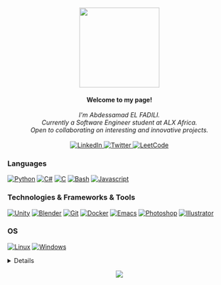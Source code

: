 <h1 align="center" align-items="center" justify-conteent="center"><img src="https://github.com/elfadili-ae/elfadili-ae/assets/105720445/69783c60-0cd4-4b60-85bb-0b267ef18f31" width="180px"></h1>

<p align="center">
    <b>Welcome to my page!</b><br><br>
    <i>
        I'm Abdessamad EL FADILI.<br>
        Currently a Software Engineer student at ALX Africa.<br>
        Open to collaborating on interesting and innovative projects.<br>
    </i><br>
    <a href="https://www.linkedin.com/in/abdessamad-el-fadili/">
        <img src="https://img.shields.io/badge/LinkedIn-blue?style=flat-square&logo=linkedin" alt="LinkedIn">
    </a>
    <a href="https://twitter.com/elfadili_ae">
        <img src="https://img.shields.io/badge/twitter-blue?style=flat-square&logo=twitter" alt="Twitter">
    </a>
    </a>
    <a href="https://leetcode.com/AbdessamadEL/">
        <img src="https://img.shields.io/badge/LeetCode-blue?style=flat-square&logo=LeetCode" alt="LeetCode">
    </a>
</p>

### Languages
[![Python](https://img.shields.io/badge/python-black?style=for-the-badge&logo=python)](https://github.com/elfadili-ae)
[![C#](https://img.shields.io/badge/csharp-black?style=for-the-badge&logo=csharp)](https://github.com/elfadili-ae)
[![C](https://img.shields.io/badge/c-black?style=for-the-badge&logo=c)](https://github.com/elfadili-ae)
[![Bash](https://img.shields.io/badge/bash-black?style=for-the-badge&logo=gnu-bash&logoColor=white)](https://github.com/elfadili-ae)
[![Javascript](https://img.shields.io/badge/javascript-black?style=for-the-badge&logo=javascript)](https://github.com/elfadili-ae)


### Technologies & Frameworks & Tools
[![Unity](https://img.shields.io/badge/unity-black?style=for-the-badge&logo=unity)](https://github.com/elfadili-ae)
[![Blender](https://img.shields.io/badge/blender-black?style=for-the-badge&logo=blender)](https://github.com/elfadili-ae)
[![Git](https://img.shields.io/badge/git-black?style=for-the-badge&logo=git)](https://github.com/elfadili-ae)
[![Docker](https://img.shields.io/badge/docker-black?style=for-the-badge&logo=docker)](https://hub.docker.com/u/miranor)
[![Emacs](https://img.shields.io/badge/emacs-black?style=for-the-badge&logo=spacemacs)](https://github.com/elfadili-ae)
[![Photoshop](https://img.shields.io/badge/phtoshop-black?style=for-the-badge&logo=adobe-photoshop)](https://github.com/elfadili-ae)
[![Illustrator](https://img.shields.io/badge/illustrator-black?style=for-the-badge&logo=adobe-illustrator)](https://github.com/elfadili-ae)


### OS
[![Linux](https://img.shields.io/badge/linux-black?style=for-the-badge&logo=Linux)](https://github.com/elfadili-ae)
[![Windows](https://img.shields.io/badge/Windows-black?style=for-the-badge&logo=Windows)](https://github.com/elfadili-ae)

<details>
<p align="center">
  <a href="https://github.com/elfadili-ae">
    <img src="http://github-profile-summary-cards.vercel.app/api/cards/profile-details?username=elfadili-ae&theme=transparent" />
  </a>
  <a href="https://github.com/elfadili-ae">
    <img src="https://github-readme-streak-stats.herokuapp.com/?user=elfadili-ae&hide_border=true&card_width=338&theme=transparent" />
  </a>
  <a href="https://github.com/elfadili-ae">
    <img src="http://github-profile-summary-cards.vercel.app/api/cards/stats?username=elfadili-ae&theme=transparent" />
  </a>

<a href="https://github.com/elfadili-ae">
    <img src="https://github-readme-stats.vercel.app/api/top-langs/?username=elfadili-ae&langs_count=7&theme=transparent" />
  </a>
</p>
</details>

<p align="center">
  <a href="https://github.com/elfadili-ae">
    <img src="https://komarev.com/ghpvc/?username=elfadili-ae&color=blue&style=flat)" />
  </a>
</p>
<!--

- 🔭 I’m currently working on ...
- 🌱 I’m currently learning ...
- 👯 I’m looking to collaborate on ...
- 🤔 I’m looking for help with ...
- 💬 Ask me about ...
- 📫 How to reach me: ...
- 😄 Pronouns: ...
- ⚡ Fun fact: ...
-->
